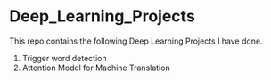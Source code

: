 # Deep_Learning_Projects
This repo contains the following Deep Learning Projects I have done.
1. Trigger word detection
2. Attention Model for Machine Translation

